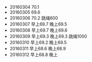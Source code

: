 - 20160304 70.1
- 20160305 69.6
- 20160306 70.2 跳绳600
- 20160307 早上69.7 晚上69.5
- 20160308 早上69.7 晚上69.6
- 20160309 早上69.3 晚上69.3 跳绳1000
- 20160310 早上69.2 晚上69.5
- 20160311 早上68.6 晚上68.9
- 20160312 早上68.8 晚上

